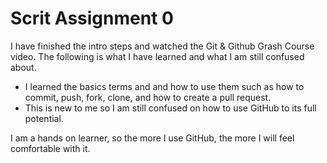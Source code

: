# Scrit Assignment 0

I have finished the intro steps and watched the Git & Github Grash Course video. The following is what I have learned and what I am still confused about.

 - I learned the basics terms and and how to use them such as how to commit, push, fork, clone, and how to create a pull request. 
 - This is new to me so I am still confused on how to use GitHub to its full potential.

I am a hands on learner, so the more I use GitHub, the more I will feel comfortable with it. 

